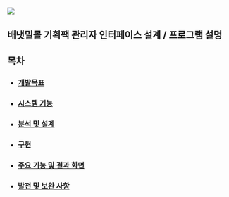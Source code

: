 # ![](../../Desktop/logo_big.png) 
## 배냇밀몰 기획팩 관리자 인터페이스 설계 / 프로그램 설명

## 목차
- ### [개발목표]()
- ### [시스템 기능]()
- ### [분석 및 설계]()
- ### [구현]()
- ### [주요 기능 및 결과 화면]()
- ### [발전 및 보완 사항]()

